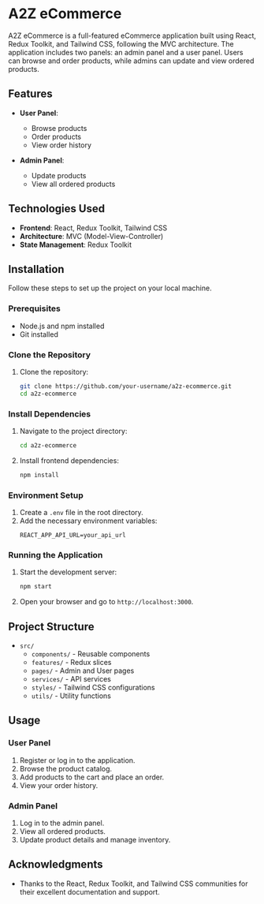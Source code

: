 # A2Z eCommerce

A2Z eCommerce is a full-featured eCommerce application built using React, Redux Toolkit, and Tailwind CSS, following the MVC architecture. The application includes two panels: an admin panel and a user panel. Users can browse and order products, while admins can update and view ordered products.

## Features

- **User Panel**:
  - Browse products
  - Order products
  - View order history

- **Admin Panel**:
  - Update products
  - View all ordered products

## Technologies Used

- **Frontend**: React, Redux Toolkit, Tailwind CSS
- **Architecture**: MVC (Model-View-Controller)
- **State Management**: Redux Toolkit

## Installation

Follow these steps to set up the project on your local machine.

### Prerequisites

- Node.js and npm installed
- Git installed

### Clone the Repository

1. Clone the repository:
    ```sh
    git clone https://github.com/your-username/a2z-ecommerce.git
    cd a2z-ecommerce
    ```

### Install Dependencies

1. Navigate to the project directory:
    ```sh
    cd a2z-ecommerce
    ```

2. Install frontend dependencies:
    ```sh
    npm install
    ```

### Environment Setup

1. Create a `.env` file in the root directory.
2. Add the necessary environment variables:
    ```env
    REACT_APP_API_URL=your_api_url
    ```

### Running the Application

1. Start the development server:
    ```sh
    npm start
    ```

2. Open your browser and go to `http://localhost:3000`.

## Project Structure

- `src/`
  - `components/` - Reusable components
  - `features/` - Redux slices
  - `pages/` - Admin and User pages
  - `services/` - API services
  - `styles/` - Tailwind CSS configurations
  - `utils/` - Utility functions

## Usage

### User Panel

1. Register or log in to the application.
2. Browse the product catalog.
3. Add products to the cart and place an order.
4. View your order history.

### Admin Panel

1. Log in to the admin panel.
2. View all ordered products.
3. Update product details and manage inventory.


## Acknowledgments

- Thanks to the React, Redux Toolkit, and Tailwind CSS communities for their excellent documentation and support.

